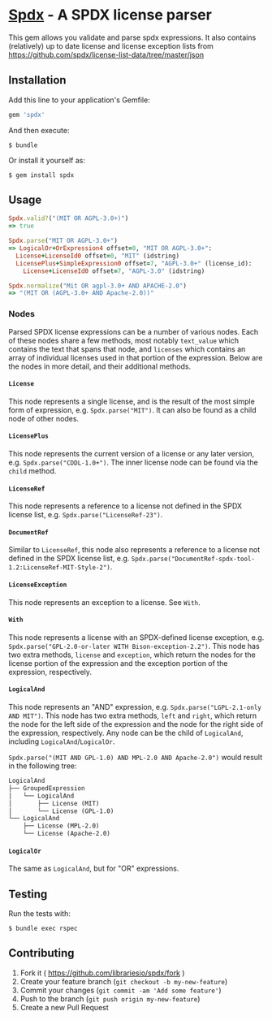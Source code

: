 # [Spdx](http://libraries.io/rubygems/spdx) - A SPDX license parser

This gem allows you validate and parse spdx expressions. It also contains (relatively) up to date license and license exception lists from https://github.com/spdx/license-list-data/tree/master/json
## Installation

Add this line to your application's Gemfile:

```ruby
gem 'spdx'
```

And then execute:

    $ bundle

Or install it yourself as:

    $ gem install spdx

## Usage

```ruby
Spdx.valid?("(MIT OR AGPL-3.0+)")
=> true
```

```ruby
Spdx.parse("MIT OR AGPL-3.0+")
=> LogicalOr+OrExpression4 offset=0, "MIT OR AGPL-3.0+":
  License+LicenseId0 offset=0, "MIT" (idstring)
  LicensePlus+SimpleExpression0 offset=7, "AGPL-3.0+" (license_id):
    License+LicenseId0 offset=7, "AGPL-3.0" (idstring)
```

```ruby
Spdx.normalize("Mit OR agpl-3.0+ AND APACHE-2.0")
=> "(MIT OR (AGPL-3.0+ AND Apache-2.0))"
```

### Nodes

Parsed SPDX license expressions can be a number of various nodes. Each of these nodes share a few methods, most notably `text_value` which contains the text that spans that node, and `licenses` which contains an array of individual licenses used in that portion of the expression. Below are the nodes in more detail, and their additional methods.

#### `License`

This node represents a single license, and is the result of the most simple form of expression, e.g. `Spdx.parse("MIT")`. It can also be found as a child node of other nodes.

#### `LicensePlus`

This node represents the current version of a license or any later version, e.g. `Spdx.parse("CDDL-1.0+")`. The inner license node can be found via the `child` method.

#### `LicenseRef`

This node represents a reference to a license not defined in the SPDX license list, e.g. `Spdx.parse("LicenseRef-23")`.

#### `DocumentRef`

Similar to `LicenseRef`, this node also represents a reference to a license not defined in the SPDX license list, e.g. `Spdx.parse("DocumentRef-spdx-tool-1.2:LicenseRef-MIT-Style-2")`.

#### `LicenseException`

This node represents an exception to a license. See `With`.

#### `With`

This node represents a license with an SPDX-defined license exception, e.g. `Spdx.parse("GPL-2.0-or-later WITH Bison-exception-2.2")`. This node has two extra methods, `license` and `exception`, which return the nodes for the license portion of the expression and the exception portion of the expression, respectively.

#### `LogicalAnd`

This node represents an "AND" expression, e.g. `Spdx.parse("LGPL-2.1-only AND MIT")`. This node has two extra methods, `left` and `right`, which return the node for the left side of the expression and the node for the right side of the expression, respectively. Any node can be the child of `LogicalAnd`, including `LogicalAnd`/`LogicalOr`.

`Spdx.parse("(MIT AND GPL-1.0) AND MPL-2.0 AND Apache-2.0")` would result in the following tree:

```txt
LogicalAnd
├── GroupedExpression
│   └── LogicalAnd
│       ├── License (MIT)
│       └── License (GPL-1.0)
└── LogicalAnd
    ├── License (MPL-2.0)
    └── License (Apache-2.0)
```

#### `LogicalOr`

The same as `LogicalAnd`, but for "OR" expressions.

## Testing

Run the tests with:

    $ bundle exec rspec

## Contributing

1. Fork it ( https://github.com/librariesio/spdx/fork )
2. Create your feature branch (`git checkout -b my-new-feature`)
3. Commit your changes (`git commit -am 'Add some feature'`)
4. Push to the branch (`git push origin my-new-feature`)
5. Create a new Pull Request
